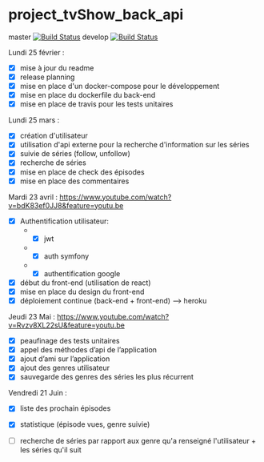 # project_tvShow_back_api

master [![Build Status](https://travis-ci.org/jormd/project_tvShow_back_api.svg?branch=master)](https://travis-ci.org/jormd/project_tvShow_back_api)
develop [![Build Status](https://travis-ci.org/jormd/project_tvShow_back_api.svg?branch=develop)](https://travis-ci.org/jormd/project_tvShow_back_api)

Lundi 25 février :
- [X] mise à jour du readme
- [X] release planning
- [X] mise en place d'un docker-compose pour le développement
- [X] mise en place du dockerfile du back-end
- [X] mise en place de travis pour les tests unitaires

Lundi 25 mars :
- [X] création d'utilisateur
- [X] utilisation d'api externe pour la recherche d'information sur les séries
- [X] suivie de séries (follow, unfollow)
- [X] recherche de séries
- [X] mise en place de check des épisodes
- [X] mise en place des commentaires

Mardi 23 avril : https://www.youtube.com/watch?v=bdK83ef0JJ8&feature=youtu.be
- [X] Authentification utilisateur:
    - - [X] jwt
    - - [X] auth symfony 
    - - [X] authentification google
- [X] début du front-end (utilisation de react)
- [X] mise en place du design du front-end
- [X] déploiement continue (back-end + front-end) --> heroku

Jeudi 23 Mai : https://www.youtube.com/watch?v=Rvzv8XL22sU&feature=youtu.be
- [X] peaufinage des tests unitaires
- [X] appel des méthodes d’api de l’application
- [X] ajout d’ami sur l’application 
- [X] ajout des genres utilisateur
- [X] sauvegarde des genres des séries les plus récurrent

Vendredi 21 Juin :
- [X] liste des prochain épisodes
- [X] statistique (épisode vues, genre suivie)
- [ ] recherche de séries par rapport aux genre qu'a renseigné l'utilisateur + les séries qu'il suit

